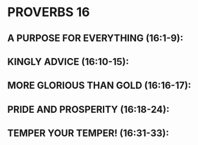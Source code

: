 ---
---
# PROVERBS 16
##  A PURPOSE FOR EVERYTHING (16:1-9): 
##  KINGLY ADVICE (16:10-15): 
##  MORE GLORIOUS THAN GOLD (16:16-17): 
##  PRIDE AND PROSPERITY (16:18-24): 
##  TEMPER YOUR TEMPER! (16:31-33): 

